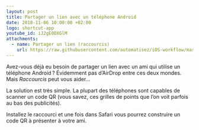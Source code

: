 ```yaml
---
layout: post
title: Partager un lien avec un téléphone Android
date: 2018-11-06 10:00:00 +02:00
logo: shortcut-app
youtube_id: iJ2gE0DXGlM
attachments: 
  - name: Partager un lien (raccourcis)
    url: https://raw.githubusercontent.com/automatisez/iOS-workflow/master/shortcuts-app/sharing/Share%20Link%20as%20QR%20Code.shortcut
---
```



Avez-vous déjà eu besoin de partager un lien avec un ami qui utilise un 
téléphone Android ? Évidemment pas d’AirDrop entre ces deux mondes. 
Mais _Raccourcis_ peut vous aider...

La solution est très simple. La plupart des téléphones sont capables de scanner
un code QR (vous savez, ces grilles de points que l’on voit parfois au bas 
des publicités).

Installez le raccourci et une fois dans Safari vous pourrez construire un
code QR à présenter à votre ami.
